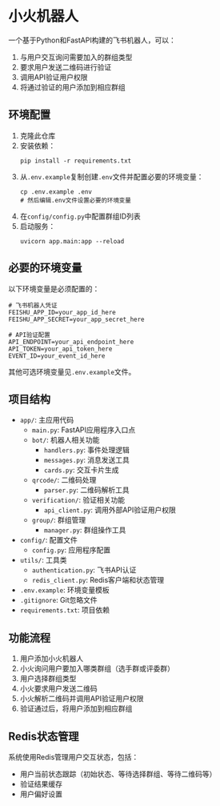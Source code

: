 # 小火机器人

一个基于Python和FastAPI构建的飞书机器人，可以：
1. 与用户交互询问需要加入的群组类型
2. 要求用户发送二维码进行验证
3. 调用API验证用户权限
4. 将通过验证的用户添加到相应群组

## 环境配置

1. 克隆此仓库
2. 安装依赖：
   ```
   pip install -r requirements.txt
   ```
3. 从`.env.example`复制创建`.env`文件并配置必要的环境变量：
   ```
   cp .env.example .env
   # 然后编辑.env文件设置必要的环境变量
   ```
4. 在`config/config.py`中配置群组ID列表
5. 启动服务：
   ```
   uvicorn app.main:app --reload
   ```

## 必要的环境变量

以下环境变量是必须配置的：

```
# 飞书机器人凭证
FEISHU_APP_ID=your_app_id_here
FEISHU_APP_SECRET=your_app_secret_here

# API验证配置
API_ENDPOINT=your_api_endpoint_here
API_TOKEN=your_api_token_here
EVENT_ID=your_event_id_here
```

其他可选环境变量见`.env.example`文件。

## 项目结构

- `app/`: 主应用代码
  - `main.py`: FastAPI应用程序入口点
  - `bot/`: 机器人相关功能
    - `handlers.py`: 事件处理逻辑
    - `messages.py`: 消息发送工具
    - `cards.py`: 交互卡片生成
  - `qrcode/`: 二维码处理
    - `parser.py`: 二维码解析工具
  - `verification/`: 验证相关功能
    - `api_client.py`: 调用外部API验证用户权限
  - `group/`: 群组管理
    - `manager.py`: 群组操作工具
- `config/`: 配置文件
  - `config.py`: 应用程序配置
- `utils/`: 工具类
  - `authentication.py`: 飞书API认证
  - `redis_client.py`: Redis客户端和状态管理
- `.env.example`: 环境变量模板
- `.gitignore`: Git忽略文件
- `requirements.txt`: 项目依赖

## 功能流程

1. 用户添加小火机器人
2. 小火询问用户要加入哪类群组（选手群或评委群）
3. 用户选择群组类型
4. 小火要求用户发送二维码
5. 小火解析二维码并调用API验证用户权限
6. 验证通过后，将用户添加到相应群组

## Redis状态管理

系统使用Redis管理用户交互状态，包括：

- 用户当前状态跟踪（初始状态、等待选择群组、等待二维码等）
- 验证结果缓存
- 用户偏好设置
